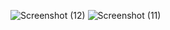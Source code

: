 
![Screenshot (12)](https://user-images.githubusercontent.com/89897348/161693181-67dc2795-6231-49ca-8bfa-dba64f882065.png)
![Screenshot (11)](https://user-images.githubusercontent.com/89897348/161693195-051af878-e228-4824-a020-3eeb928d1189.png)
